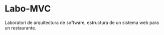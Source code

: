 # Labo-MVC
Laboratori de arquitectura de software, estructura de un sistema web para un restaurante.
